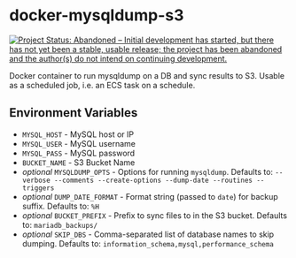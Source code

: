 # docker-mysqldump-s3

[![Project Status: Abandoned – Initial development has started, but there has not yet been a stable, usable release; the project has been abandoned and the author(s) do not intend on continuing development.](https://www.repostatus.org/badges/latest/abandoned.svg)](https://www.repostatus.org/#abandoned)

Docker container to run mysqldump on a DB and sync results to S3. Usable as a scheduled job, i.e. an ECS task on a schedule.

## Environment Variables

* ``MYSQL_HOST`` - MySQL host or IP
* ``MYSQL_USER`` - MySQL username
* ``MYSQL_PASS`` - MySQL password
* ``BUCKET_NAME`` - S3 Bucket Name
* _optional_ ``MYSQLDUMP_OPTS`` - Options for running ``mysqldump``. Defaults to: ``--verbose --comments --create-options --dump-date --routines --triggers``
* _optional_ ``DUMP_DATE_FORMAT`` - Format string (passed to ``date``) for backup suffix. Defaults to: ``%H``
* _optional_ ``BUCKET_PREFIX`` - Prefix to sync files to in the S3 bucket. Defaults to: ``mariadb_backups/``
* _optional_ ``SKIP_DBS`` - Comma-separated list of database names to skip dumping. Defaults to: ``information_schema,mysql,performance_schema``
